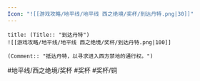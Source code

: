 ```yaml
---
Icon: "![[游戏攻略/地平线/地平线 西之绝境/奖杯/到达丹特.png|30]]"
---
```

```ad-common-bronze-trophy
title: (Title:: "到达丹特")
![[游戏攻略/地平线/地平线 西之绝境/奖杯/到达丹特.png|100]]

(Comment:: "抵达丹特，以寻求进入西方禁地的通行权。")
```

#地平线/西之绝境/奖杯 #奖杯 #奖杯/铜

